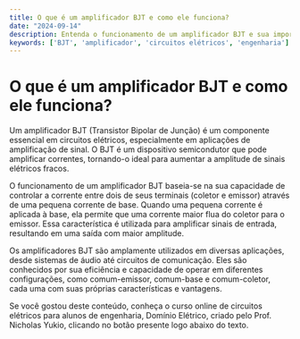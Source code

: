 ```yaml
---
title: O que é um amplificador BJT e como ele funciona?
date: "2024-09-14"
description: Entenda o funcionamento de um amplificador BJT e sua importância em circuitos elétricos.
keywords: ['BJT', 'amplificador', 'circuitos elétricos', 'engenharia']
---
```


# O que é um amplificador BJT e como ele funciona?

Um amplificador BJT (Transistor Bipolar de Junção) é um componente essencial em circuitos elétricos, especialmente em aplicações de amplificação de sinal. O BJT é um dispositivo semicondutor que pode amplificar correntes, tornando-o ideal para aumentar a amplitude de sinais elétricos fracos.

O funcionamento de um amplificador BJT baseia-se na sua capacidade de controlar a corrente entre dois de seus terminais (coletor e emissor) através de uma pequena corrente de base. Quando uma pequena corrente é aplicada à base, ela permite que uma corrente maior flua do coletor para o emissor. Essa característica é utilizada para amplificar sinais de entrada, resultando em uma saída com maior amplitude.

Os amplificadores BJT são amplamente utilizados em diversas aplicações, desde sistemas de áudio até circuitos de comunicação. Eles são conhecidos por sua eficiência e capacidade de operar em diferentes configurações, como comum-emissor, comum-base e comum-coletor, cada uma com suas próprias características e vantagens.

Se você gostou deste conteúdo, conheça o curso online de circuitos elétricos para alunos de engenharia, Domínio Elétrico, criado pelo Prof. Nicholas Yukio, clicando no botão presente logo abaixo do texto.